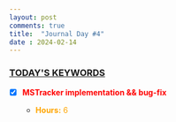 ```yaml
---
layout: post
comments: true
title:  "Journal Day #4"
date : 2024-02-14
---
```



<h3 style = "text-decoration : underline;"> TODAY'S KEYWORDS </h3>

* [X] <span style="color: red;">**MSTracker implementation && bug-fix**</span>

  - <span style="color: orange;">**Hours:** 6</span>



